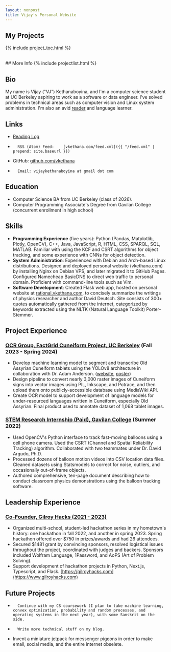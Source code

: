 ```yaml
---
layout: nonpost
title: Vijay's Personal Website
---
```

## My Projects
{% include project_toc.html %}

<br />
## More Info
{% include projectlist.html %}

## Bio

My name is Vijay ("VJ") Kethanaboyina, and I'm a computer science student at UC Berkeley aspiring to work as a software or data engineer. 
I've solved problems in technical areas such as computer vision and Linux system administration. I'm also an avid [reader](reading_log) and language learner.

## Links

*   [Reading Log](reading_log)
*		RSS (Atom) Feed:	[vkethana.com/feed.xml]({{ "/feed.xml" | prepend: site.baseurl }}) 
*   GitHub: [github.com/vkethana](https://www.github.com/vkethana)
*		Email: vijaykethanaboyina at gmail dot com


## Education

*   Computer Science BA from UC Berkeley (class of 2026).
*   Computer Programming Associate's Degree from Gavilan College (concurrent enrollment in high school)

## Skills

*   **Programming Experience** (five years): Python (Pandas, Matplotlib, Plotly, OpenCV), C++, Java, JavaScript, R, HTML, CSS, SPARQL, SQL, MATLAB. Familiar with using the KCF and CSRT algorithms for object tracking, and some experience with CNNs for object detection.
*   **System Administration**: Experienced with Debian and Arch-based Linux distributions. Designed and deployed personal website (vkethana.com) by installing Nginx on Debian VPS, and later migrated it to GitHub Pages. Configured Namecheap BasicDNS to direct web traffic to personal domain. Proficient with command-line tools such as Vim.
* **Software Development**: Created Flask web app, hosted on personal website at [rational.vkethana.com](https://rational.vkethana.com), to concisely summarize the writings of physics researcher and author David Deutsch. Site consists of 300+ quotes automatically gathered from the internet, categorized by keywords extracted using the NLTK (Natural Language Toolkit) Porter-Stemmer. 

## Project Experience

### [OCR Group, FactGrid Cuneiform Project, UC Berkeley](https://drive.google.com/file/d/1vlQzFKQ6lDvLLq6qpwZd_4Shadr_Uq7i/view) (Fall 2023 - Spring 2024)

* Develop machine learning model to segment and transcribe Old Assyrian Cuneiform tablets using the YOLOv8 architecture in collaboration with Dr. Adam Anderson. ([website](https://database.factgrid.de/wiki/FactGrid:Cuneiform_Project), [poster](https://drive.google.com/file/d/1vlQzFKQ6lDvLLq6qpwZd_4Shadr_Uq7i/view))
* Design pipeline to convert nearly 3,000 raster images of Cuneiform signs into vector images using PIL, Inkscape, and Potrace, and then upload them onto publicly-accessible database using MediaWiki API.
* Create OCR model to support development of language models for under-resourced languages written in Cuneiform, especially Old Assyrian. Final product used to annotate dataset of 1,068 tablet images.

### [STEM Research Internship (Paid), Gavilan College](https://github.com/vkethana/balloon-tracking-software) (Summer 2022)

*   Used OpenCV's Python interface to track fast-moving balloons using a cell phone camera. Used the CSRT (Channel and Spatial Reliability Tracking) algorithm. Collaborated with two teammates under Dr. David Argudo, Ph.D.
*   Processed dozens of balloon motion videos into CSV location data files. Cleaned datasets using Statsmodels to correct for noise, outliers, and occasionally out-of-frame objects.
*   Authored comprehensive, ten-page document describing how to conduct classroom physics demonstrations using the balloon tracking software.

## Leadership Experience

### [Co-Founder, Gilroy Hacks (2021 - 2023)](https://gilroyhacks.com)

*   Organized multi-school, student-led hackathon series in my hometown's history: one hackathon in fall 2022, and another in spring 2023. Spring hackathon offered over $750 in prizes/awards and had 26 attendees.
*   Secured $1481 grant by convincing sponsors, resolved logistical issues throughout the project, coordinated with judges and backers. Sponsors included Wolfram Language, 1Password, and AoPS (Art of Problem Solving).
*   Support development of hackathon projects in Python, Next.js, Typescript, and Flask. [https://gilroyhacks.com](https://www.gilroyhacks.com)

## Future Projects
*		Continue with my CS coursework (I plan to take machine learning, convex optimization, probability and random processes, and operating systems in the next year), with some Sanskrit on the side. 
*		Write more technical stuff on my blog.
*   Invent a miniature jetpack for messenger pigeons in order to make email, social media, and the entire internet obselete.

